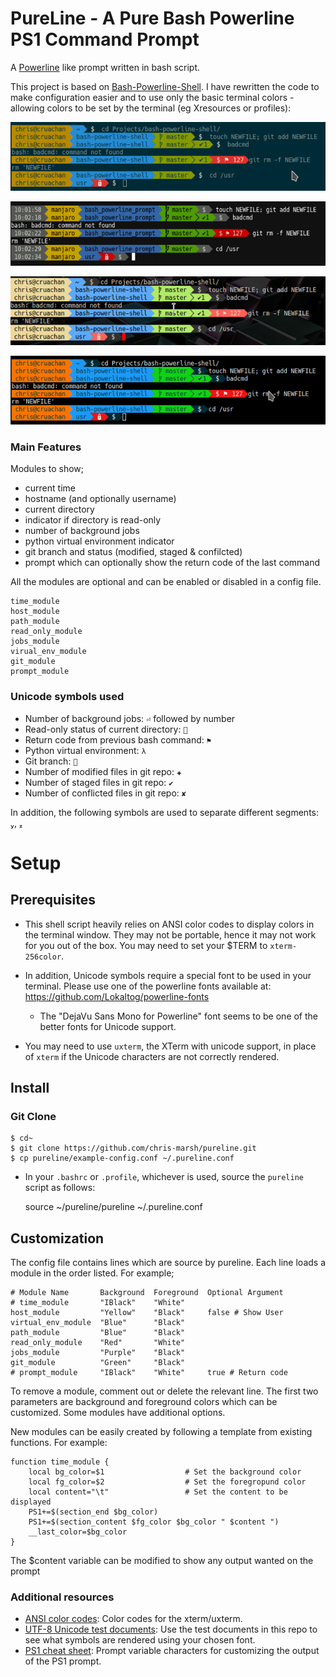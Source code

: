 PureLine - A Pure Bash Powerline PS1 Command Prompt
===================================================

A [Powerline](https://github.com/Lokaltog/vim-powerline) like prompt written in bash script.

This project is based on [Bash-Powerline-Shell](https://github.com/abhijitvalluri/bash-powerline-shell). I have rewritten the code to make configuration easier and to use only the basic terminal colors - allowing colors to be set by the terminal (eg Xresources or profiles):

![Solarised Theme](/Screenshots/Solarised.png?raw=true "PureLine PS1 on Konsole with Solarised theme")

![Xfce4 Terminal](/Screenshots/xfce4Terminal.png?raw=true "PureLine PS1 on Xfce4-Terminal")

![Urxvt With Custom Theme](/Screenshots/CustomUrxvt.png?raw=true "PureLine PS1 on urxvt with custom .Xresources")

![Breeze Theme](/Screenshots/Breeze.png?raw=true "PureLine PS1 on Konsole with Breeze theme")

### Main Features

Modules to show;

* current time
* hostname (and optionally username)
* current directory
* indicator if directory is read-only
* number of background jobs
* python virtual environment indicator
* git branch and status (modified, staged & confilcted)
* prompt which can optionally show the return code of the last command

All the modules are optional and can be enabled or disabled in a config file.

    time_module
    host_module
    path_module
    read_only_module
    jobs_module
    virual_env_module
    git_module
    prompt_module

### Unicode symbols used

* Number of background jobs: `⏎` followed by number
* Read-only status of current directory: ``
* Return code from previous bash command: `⚑`
* Python virtual environment: `λ`
* Git branch: ``
* Number of modified files in git repo: `✚`
* Number of staged files in git repo: `✔`
* Number of conflicted files in git repo: `✘`

In addition, the following symbols are used to separate different segments: , 

# Setup

## Prerequisites

* This shell script heavily relies on ANSI color codes to display colors in the terminal window. They may not be portable, hence it may not work for you out of the box. You may need to set your $TERM to `xterm-256color`.

* In addition, Unicode symbols require a special font to be used in your terminal. Please use one of the powerline fonts available at: https://github.com/Lokaltog/powerline-fonts

  * The "DejaVu Sans Mono for Powerline" font seems to be one of the better fonts for Unicode support.

* You may need to use `uxterm`, the XTerm with unicode support, in place of `xterm` if the Unicode characters are not correctly rendered.

## Install

### Git Clone

    $ cd~
    $ git clone https://github.com/chris-marsh/pureline.git
    $ cp pureline/example-config.conf ~/.pureline.conf

* In your `.bashrc` or `.profile`, whichever is used, source the `pureline` script as follows:

    source ~/pureline/pureline ~/.pureline.conf

## Customization

The config file contains lines which are source by pureline. Each line loads a module in the order listed. For example;

    # Module Name	    Background	Foreground	Optional Argument
    # time_module	    "IBlack"	"White"
    host_module    	    "Yellow"	"Black"		false # Show User
    virtual_env_module  "Blue"      "Black"
    path_module         "Blue"      "Black"
    read_only_module    "Red"       "White"
    jobs_module         "Purple"	"Black"
    git_module          "Green"     "Black"
    # prompt_module	    "IBlack"	"White"		true # Return code

To remove a module, comment out or delete the relevant line. The first two parameters are background and foreground colors which can be customized. Some modules have additional options.

New modules can be easily created by following a template from existing functions. For example:

    function time_module {
        local bg_color=$1                  # Set the background color
        local fg_color=$2                  # Set the foregropund color
        local content="\t"                 # Set the content to be displayed
        PS1+=$(section_end $bg_color)
        PS1+=$(section_content $fg_color $bg_color " $content ")
        __last_color=$bg_color
    }

The $content variable can be modified to show any output wanted on the prompt

### Additional resources

* [ANSI color codes](https://en.wikipedia.org/wiki/ANSI_escape_code#Colors): Color codes for the xterm/uxterm.
* [UTF-8 Unicode test documents](https://github.com/bits/UTF-8-Unicode-Test-Documents.git): Use the test documents in this repo to see what symbols are rendered using your chosen font.
* [PS1 cheat sheet](https://ss64.com/bash/syntax-prompt.html): Prompt variable characters for customizing the output of the PS1 prompt.

